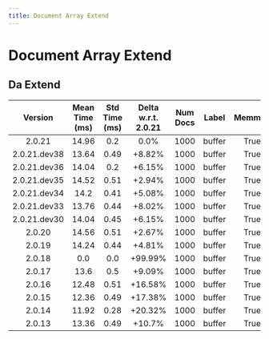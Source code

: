```yaml
---
title: Document Array Extend
---
```

# Document Array Extend

## Da Extend

| Version | Mean Time (ms) | Std Time (ms) | Delta w.r.t. 2.0.21 | Num Docs | Label | Memmap | Iterations |
| :---: | :---: | :---: | :---: | :---: | :---: | :---: | :---: |
| 2.0.21 | 14.96 | 0.2 | 0.0% | 1000 | buffer | True | 25 |
| 2.0.21.dev38 | 13.64 | 0.49 | +8.82% | 1000 | buffer | True | 25 |
| 2.0.21.dev36 | 14.04 | 0.2 | +6.15% | 1000 | buffer | True | 25 |
| 2.0.21.dev35 | 14.52 | 0.51 | +2.94% | 1000 | buffer | True | 25 |
| 2.0.21.dev34 | 14.2 | 0.41 | +5.08% | 1000 | buffer | True | 25 |
| 2.0.21.dev33 | 13.76 | 0.44 | +8.02% | 1000 | buffer | True | 25 |
| 2.0.21.dev30 | 14.04 | 0.45 | +6.15% | 1000 | buffer | True | 25 |
| 2.0.20 | 14.56 | 0.51 | +2.67% | 1000 | buffer | True | 25 |
| 2.0.19 | 14.24 | 0.44 | +4.81% | 1000 | buffer | True | 25 |
| 2.0.18 | 0.0 | 0.0 | +99.99% | 1000 | buffer | True | 25 |
| 2.0.17 | 13.6 | 0.5 | +9.09% | 1000 | buffer | True | 25 |
| 2.0.16 | 12.48 | 0.51 | +16.58% | 1000 | buffer | True | 25 |
| 2.0.15 | 12.36 | 0.49 | +17.38% | 1000 | buffer | True | 25 |
| 2.0.14 | 11.92 | 0.28 | +20.32% | 1000 | buffer | True | 25 |
| 2.0.13 | 13.36 | 0.49 | +10.7% | 1000 | buffer | True | 25 |
